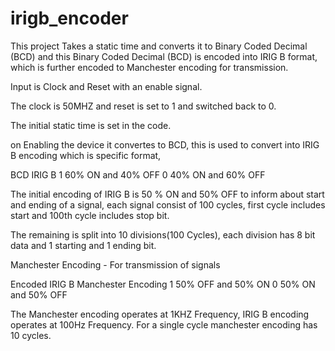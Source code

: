 # irigb_encoder
This project Takes a static time and converts it to Binary Coded Decimal (BCD) and this Binary Coded Decimal (BCD) is encoded into IRIG B format, which is further encoded to Manchester encoding for transmission.

Input is Clock and Reset with an enable signal.

The clock is 50MHZ and reset is set to 1 and switched back to 0.

The initial static time is set in the code.

on Enabling the device it convertes to BCD, this is used to convert into IRIG B encoding which is specific format, 

BCD               IRIG B
1             60% ON and 40% OFF
0             40% ON and 60% OFF

The initial encoding of IRIG B is 50 % ON and 50% OFF to inform about start and ending of a signal, each signal consist of 100 cycles, 
first cycle includes start and 100th cycle includes stop bit.

The remaining is split into 10 divisions(100 Cycles), each division has 8 bit data and 1 starting and 1 ending bit.

Manchester Encoding - For transmission of signals

Encoded IRIG B            Manchester Encoding
1                          50% OFF and 50% ON
0                          50% ON and 50% OFF

The Manchester encoding operates at 1KHZ Frequency, IRIG B encoding operates at 100Hz Frequency.
For a single cycle manchester encoding has 10 cycles.
